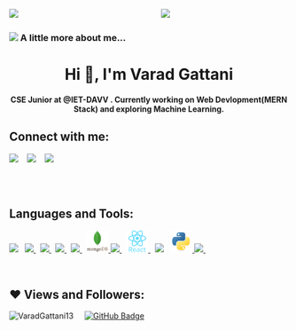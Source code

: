 
<p><em> <img src="https://media.giphy.com/media/WUlplcMpOCEmTGBtBW/giphy.gif" width="30">
 
<img align='right' src="https://media.giphy.com/media/YRMb6dd7zprS00JdGZ/giphy.gif" width="230">


</em></p>


### <img src="https://media.giphy.com/media/VgCDAzcKvsR6OM0uWg/giphy.gif" width="50"> A little more about me...  
<h1 align="center">Hi 👋, I'm Varad Gattani</h1>
<h4 align="center">CSE Junior at @IET-DAVV . Currently working on  Web Devlopment(MERN Stack) and exploring Machine Learning.
</h4>
<h2>Connect with me:</h2>

<p align="left">

<a href = "https://www.linkedin.com/in/varad-gattani-69597a21a/"><img src="https://img.icons8.com/fluent/48/000000/linkedin.png"/></a>&nbsp; &nbsp;
<a href = "https://www.instagram.com/varadgattani13/"><img src="https://img.icons8.com/fluent/48/000000/instagram-new.png"/></a>&nbsp; &nbsp;
<a href = "https://twitter.com/varad_gattani"><img src="https://icons8.com/icon/xWVjuc9hryql/twitter"/></a>&nbsp; &nbsp;
</p>



</br>

</br>




<!-- ## Languages and Tools: -->

<h2> Languages and Tools:</h2>
<p align="left"> 
 <a href="https://isocpp.org/" target="-blank"><img src="https://img.icons8.com/color/48/000000/c-plus-plus-logo.png"/></a> &nbsp;     
<a href="https://www.w3schools.com/html/" target="_blank"> <img src="https://img.icons8.com/color/48/000000/html-5.png"/> </a>  &nbsp;
    <a href="https://www.w3schools.com/css/" target="_blank"> <img src="https://img.icons8.com/color/48/000000/css3.png"/> </a> &nbsp;
   <a href="https://developer.mozilla.org/en-US/docs/Web/JavaScript" target="_blank"> <img src="https://img.icons8.com/color/48/000000/javascript.png"/> </a> &nbsp;
  <a href="https://getbootstrap.com" target="_blank"> <img src="https://img.icons8.com/color/48/000000/bootstrap.png"/> </a>  &nbsp;
<!--  <image src="https://img.icons8.com/color/48/000000/mongodb.png"/> &nbsp; -->
 <a href="https://www.mongodb.com/" target="_blank" rel="noreferrer"> <img src="https://raw.githubusercontent.com/devicons/devicon/master/icons/mongodb/mongodb-original-wordmark.svg" alt="mongodb" width="40" height="40"/> </a> 
  <a href="https://expressjs.com/"><img src="https://img.icons8.com/color/48/000000/express-js.png"/>  </a>&nbsp;
  <a href="https://reactjs.org/" target="_blank"> <img src="https://raw.githubusercontent.com/devicons/devicon/master/icons/react/react-original-wordmark.svg" alt="react" width="40" height="40"/> </a> &nbsp;
 <a href="https://nodejs.org/en/docs" target="_blank" rel="noreferrer"> <img src="https://img.icons8.com/color/48/000000/nodejs.png"/></a> &nbsp;
 <a href="https://www.python.org" target="_blank" rel="noreferrer"> <img src="https://raw.githubusercontent.com/devicons/devicon/master/icons/python/python-original.svg" alt="python" width="40" height="40"/> </a> <a href="https://reactjs.org/" target="_blank" rel="noreferrer">
  <a href="https://git-scm.com/" target="_blank"> <img src="https://img.icons8.com/color/48/000000/git.png"/> </a>  &nbsp;
   </p>
   
   </br>

<!-- </br></br></br> -->
<!-- ## Connect with me: -->

## ❤ Views and Followers:
<p align="left"> <img src="https://komarev.com/ghpvc/?username=VaradGattani13&label=Profile%20views&color=green&style=flat" alt="VaradGattani13" /> &nbsp; &nbsp;


<span>
<a href="https://github.com/VaradGattani13?tab=followers"><img src="https://img.shields.io/github/followers/VaradGattani13?style=social" alt="GitHub Badge"></a></span></p>
<!-- <h2>Connect with me:</h2>

<p align="left">

<a href = "https://www.linkedin.com/in/varad-gattani-69597a21a/"><img src="https://img.icons8.com/fluent/48/000000/linkedin.png"/></a>&nbsp; &nbsp;

<a href = "https://www.instagram.com/varadgattani13/"><img src="https://img.icons8.com/fluent/48/000000/instagram-new.png"/></a>&nbsp; &nbsp;

</p> -->
